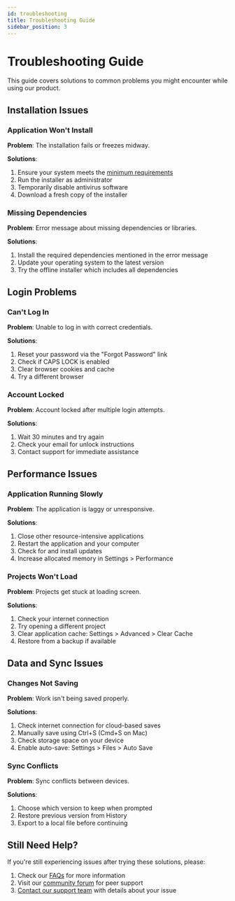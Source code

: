```yaml
---
id: troubleshooting
title: Troubleshooting Guide
sidebar_position: 3
---
```


# Troubleshooting Guide

This guide covers solutions to common problems you might encounter while using our product.

## Installation Issues

### Application Won't Install

**Problem**: The installation fails or freezes midway.

**Solutions**:
1. Ensure your system meets the [minimum requirements](./getting-started.md)
2. Run the installer as administrator
3. Temporarily disable antivirus software
4. Download a fresh copy of the installer

### Missing Dependencies

**Problem**: Error message about missing dependencies or libraries.

**Solutions**:
1. Install the required dependencies mentioned in the error message
2. Update your operating system to the latest version
3. Try the offline installer which includes all dependencies

## Login Problems

### Can't Log In

**Problem**: Unable to log in with correct credentials.

**Solutions**:
1. Reset your password via the "Forgot Password" link
2. Check if CAPS LOCK is enabled
3. Clear browser cookies and cache
4. Try a different browser

### Account Locked

**Problem**: Account locked after multiple login attempts.

**Solutions**:
1. Wait 30 minutes and try again
2. Check your email for unlock instructions
3. Contact support for immediate assistance

## Performance Issues

### Application Running Slowly

**Problem**: The application is laggy or unresponsive.

**Solutions**:
1. Close other resource-intensive applications
2. Restart the application and your computer
3. Check for and install updates
4. Increase allocated memory in Settings > Performance

### Projects Won't Load

**Problem**: Projects get stuck at loading screen.

**Solutions**:
1. Check your internet connection
2. Try opening a different project
3. Clear application cache: Settings > Advanced > Clear Cache
4. Restore from a backup if available

## Data and Sync Issues

### Changes Not Saving

**Problem**: Work isn't being saved properly.

**Solutions**:
1. Check internet connection for cloud-based saves
2. Manually save using Ctrl+S (Cmd+S on Mac)
3. Check storage space on your device
4. Enable auto-save: Settings > Files > Auto Save

### Sync Conflicts

**Problem**: Sync conflicts between devices.

**Solutions**:
1. Choose which version to keep when prompted
2. Restore previous version from History
3. Export to a local file before continuing

## Still Need Help?

If you're still experiencing issues after trying these solutions, please:

1. Check our [FAQs](./faqs.md) for more information
2. Visit our [community forum](https://example.com/forum) for peer support
3. [Contact our support team](./contact.md) with details about your issue 